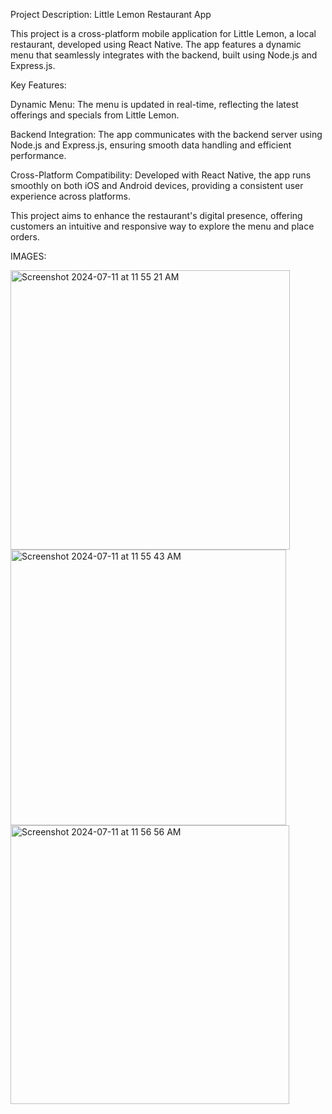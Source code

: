 Project Description: Little Lemon Restaurant App

This project is a cross-platform mobile application for Little Lemon, a local restaurant, developed using React Native. The app features a dynamic menu that seamlessly integrates with the backend, built using Node.js and Express.js.

Key Features:

Dynamic Menu: The menu is updated in real-time, reflecting the latest offerings and specials from Little Lemon.

Backend Integration: The app communicates with the backend server using Node.js and Express.js, ensuring smooth data handling and efficient performance.

Cross-Platform Compatibility: Developed with React Native, the app runs smoothly on both iOS and Android devices, providing a consistent user experience across platforms.

This project aims to enhance the restaurant's digital presence, offering customers an intuitive and responsive way to explore the menu and place orders.

IMAGES:

<img width="447" alt="Screenshot 2024-07-11 at 11 55 21 AM" src="https://github.com/user-attachments/assets/9a21190e-182e-4661-9a89-a3272799e8b2">
<img width="441" alt="Screenshot 2024-07-11 at 11 55 43 AM" src="https://github.com/user-attachments/assets/7dcedd24-0058-4d58-a7e5-1fef41805d03">
<img width="446" alt="Screenshot 2024-07-11 at 11 56 56 AM" src="https://github.com/user-attachments/assets/48db7726-93ee-4a2d-9243-a309073548e1">

